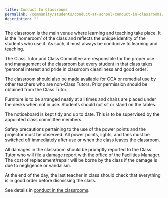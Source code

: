 ```yaml
---
title: Conduct In Classrooms
permalink: /community/students/conduct-at-school/conduct-in-classrooms/
description: ""
---
```

The classroom is the main venue where learning and teaching take place. It is the ‘homeroom’ of the class and reflects the unique identity of the students who use it. As such, it must always be conducive to learning and teaching.

The Class Tutor and Class Committee are responsible for the proper use and management of the classroom but every student in that class takes ‘personal interest and pride in classroom cleanliness and good order’.

The classroom should also be made available for CCA or remedial use by other teachers who are non-Class Tutors. Prior permission should be obtained from the Class Tutor.

Furniture is to be arranged neatly at all times and chairs are placed under the desks when not in use. Students should not sit or stand on the tables.

The noticeboard is kept tidy and up to date. This is to be supervised by the appointed class committee members.

Safety precautions pertaining to the use of the power points and the projector must be observed. All power points, lights, and fans must be switched off immediately after use or when the class leaves the classroom.

All damages in the classroom should be promptly reported to the Class Tutor who will file a damage report with the office of the Facilities Manager. The cost of replacement/repair will be borne by the class if the damage is due to negligence or vandalism.

At the end of the day, the last teacher in class should check that everything is in good order before dismissing the class.

See details in [conduct in the classrooms](/files/SJIDiary2022-C_Classrooms.pdf).
